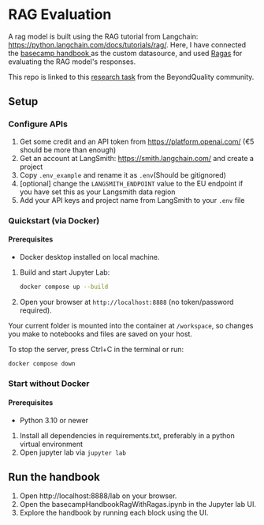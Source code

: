 # RAG Evaluation

A rag model is built using the RAG tutorial from Langchain: https://python.langchain.com/docs/tutorials/rag/. Here, I have connected the [basecamp handbook ](https://basecamp.com/handbook) as the custom datasource, and used [Ragas](https://github.com/explodinggradients/ragas/tree/main/docs) for evaluating the RAG model's responses. 

This repo is linked to this [research task](https://github.com/BeyondQuality/beyondquality/blob/main/research/rag-evaluation.md) from the BeyondQuality community. 

## Setup
### Configure APIs
1. Get some credit and an API token from https://platform.openai.com/ (€5 should be more than enough)
2. Get an account at LangSmith: https://smith.langchain.com/ and create a project
3. Copy `.env_example` and rename it as `.env`(Should be gitignored) 
4. [optional] change the `LANGSMITH_ENDPOINT` value to the EU endpoint if you have set this as your Langsmith data region
5. Add your API keys and project name from LangSmith to your `.env` file
   
### Quickstart (via Docker)
#### Prerequisites
 - Docker desktop installed on local machine. 

1. Build and start Jupyter Lab:
   ```bash
   docker compose up --build
   ```
2. Open your browser at `http://localhost:8888` (no token/password required).

Your current folder is mounted into the container at `/workspace`, so changes you make to notebooks and files are saved on your host.

To stop the server, press Ctrl+C in the terminal or run:
```bash
docker compose down
```

### Start without Docker
#### Prerequisites 
- Python 3.10 or newer

1. Install all dependencies in requirements.txt, preferably in a python virtual environment
2. Open jupyter lab via `jupyter lab`

## Run the handbook 
1. Open http://localhost:8888/lab on your browser. 
2. Open the basecampHandbookRagWithRagas.ipynb in the Jupyter lab UI.
3. Explore the handbook by running each block using the UI. 
